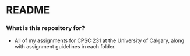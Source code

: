 # README #

### What is this repository for? ###

* All of my assignments for CPSC 231 at the University of Calgary, along with assignment guidelines in each folder. 
